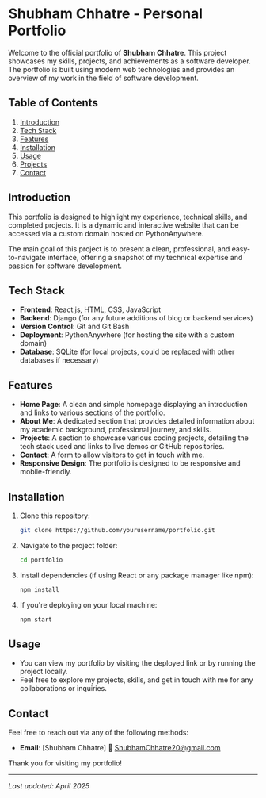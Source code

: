 # Shubham Chhatre - Personal Portfolio

Welcome to the official portfolio of **Shubham Chhatre**. This project showcases my skills, projects, and achievements as a software developer. The portfolio is built using modern web technologies and provides an overview of my work in the field of software development.

## Table of Contents
1. [Introduction](#introduction)
2. [Tech Stack](#tech-stack)
3. [Features](#features)
4. [Installation](#installation)
5. [Usage](#usage)
6. [Projects](#projects)
7. [Contact](#contact)

## Introduction

This portfolio is designed to highlight my experience, technical skills, and completed projects. It is a dynamic and interactive website that can be accessed via a custom domain hosted on PythonAnywhere. 

The main goal of this project is to present a clean, professional, and easy-to-navigate interface, offering a snapshot of my technical expertise and passion for software development.

## Tech Stack

- **Frontend**: React.js, HTML, CSS, JavaScript
- **Backend**: Django (for any future additions of blog or backend services)
- **Version Control**: Git and Git Bash
- **Deployment**: PythonAnywhere (for hosting the site with a custom domain)
- **Database**: SQLite (for local projects, could be replaced with other databases if necessary)

## Features

- **Home Page**: A clean and simple homepage displaying an introduction and links to various sections of the portfolio.
- **About Me**: A dedicated section that provides detailed information about my academic background, professional journey, and skills.
- **Projects**: A section to showcase various coding projects, detailing the tech stack used and links to live demos or GitHub repositories.
- **Contact**: A form to allow visitors to get in touch with me.
- **Responsive Design**: The portfolio is designed to be responsive and mobile-friendly.

## Installation

1. Clone this repository:
    ```bash
    git clone https://github.com/yourusername/portfolio.git
    ```

2. Navigate to the project folder:
    ```bash
    cd portfolio
    ```

3. Install dependencies (if using React or any package manager like npm):
    ```bash
    npm install
    ```

4. If you're deploying on your local machine:
    ```bash
    npm start
    ```

## Usage

- You can view my portfolio by visiting the deployed link or by running the project locally.
- Feel free to explore my projects, skills, and get in touch with me for any collaborations or inquiries.



## Contact

Feel free to reach out via any of the following methods:

- **Email**: [Shubham Chhatre] 📧 ShubhamChhatre20@gmail.com
  
Thank you for visiting my portfolio!

---

*Last updated: April 2025*
